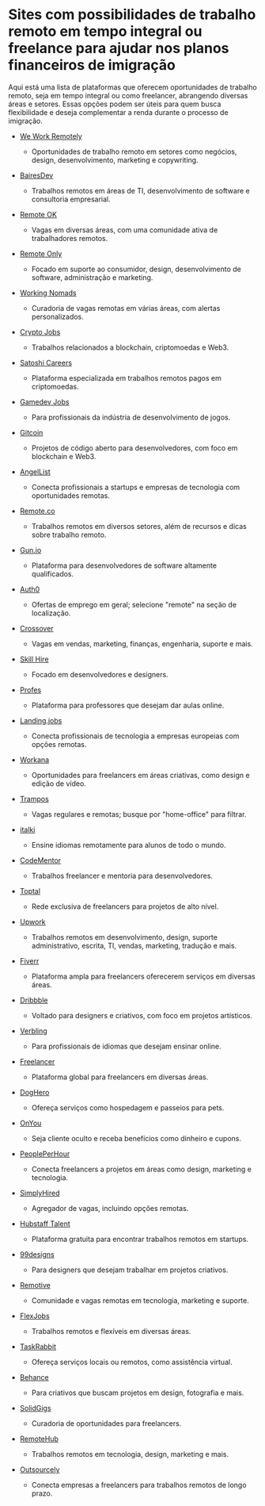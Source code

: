 # Sites com possibilidades de trabalho remoto em tempo integral ou freelance para ajudar nos planos financeiros de imigração

Aqui está uma lista de plataformas que oferecem oportunidades de trabalho remoto, seja em tempo integral ou como freelancer, abrangendo diversas áreas e setores. Essas opções podem ser úteis para quem busca flexibilidade e deseja complementar a renda durante o processo de imigração.

- [We Work Remotely](https://weworkremotely.com)  
  - Oportunidades de trabalho remoto em setores como negócios, design, desenvolvimento, marketing e copywriting.

- [BairesDev](https://www.bairesdev.com/)  
  - Trabalhos remotos em áreas de TI, desenvolvimento de software e consultoria empresarial.

- [Remote OK](https://remoteok.io/)  
  - Vagas em diversas áreas, com uma comunidade ativa de trabalhadores remotos.

- [Remote Only](https://www.remoteonly.org/)  
  - Focado em suporte ao consumidor, design, desenvolvimento de software, administração e marketing.

- [Working Nomads](https://www.workingnomads.co/jobs)  
  - Curadoria de vagas remotas em várias áreas, com alertas personalizados.

- [Crypto Jobs](https://crypto.jobs/)  
  - Trabalhos relacionados a blockchain, criptomoedas e Web3.

- [Satoshi Careers](https://satoshicareers.com/)  
  - Plataforma especializada em trabalhos remotos pagos em criptomoedas.

- [Gamedev Jobs](https://gamedev.jobs/)  
  - Para profissionais da indústria de desenvolvimento de jogos.

- [Gitcoin](https://gitcoin.co/)  
  - Projetos de código aberto para desenvolvedores, com foco em blockchain e Web3.

- [AngelList](https://angel.co/)  
  - Conecta profissionais a startups e empresas de tecnologia com oportunidades remotas.

- [Remote.co](https://remote.co/)  
  - Trabalhos remotos em diversos setores, além de recursos e dicas sobre trabalho remoto.

- [Gun.io](https://www.gun.io/)  
  - Plataforma para desenvolvedores de software altamente qualificados.

- [Auth0](https://auth0.com/)  
  - Ofertas de emprego em geral; selecione "remote" na seção de localização.

- [Crossover](https://www.crossover.com/#index)  
  - Vagas em vendas, marketing, finanças, engenharia, suporte e mais.

- [Skill Hire](https://www.skillhire.com/)  
  - Focado em desenvolvedores e designers.

- [Profes](https://profes.com.br/)  
  - Plataforma para professores que desejam dar aulas online.

- [Landing.jobs](https://landing.jobs/)  
  - Conecta profissionais de tecnologia a empresas europeias com opções remotas.

- [Workana](https://www.workana.com/)  
  - Oportunidades para freelancers em áreas criativas, como design e edição de vídeo.

- [Trampos](https://trampos.co/)  
  - Vagas regulares e remotas; busque por "home-office" para filtrar.

- [italki](https://www.italki.com/)  
  - Ensine idiomas remotamente para alunos de todo o mundo.

- [CodeMentor](https://www.codementor.io/)  
  - Trabalhos freelancer e mentoria para desenvolvedores.

- [Toptal](https://www.toptal.com/)  
  - Rede exclusiva de freelancers para projetos de alto nível.

- [Upwork](https://www.upwork.com/)  
  - Trabalhos remotos em desenvolvimento, design, suporte administrativo, escrita, TI, vendas, marketing, tradução e mais.

- [Fiverr](https://www.fiverr.com/)  
  - Plataforma ampla para freelancers oferecerem serviços em diversas áreas.

- [Dribbble](https://dribbble.com/)  
  - Voltado para designers e criativos, com foco em projetos artísticos.

- [Verbling](https://www.verbling.com/)  
  - Para profissionais de idiomas que desejam ensinar online.

- [Freelancer](https://www.freelancer.com/)  
  - Plataforma global para freelancers em diversas áreas.

- [DogHero](https://www.doghero.com.br/)  
  - Ofereça serviços como hospedagem e passeios para pets.

- [OnYou](https://www.onyou.com.br)  
  - Seja cliente oculto e receba benefícios como dinheiro e cupons.

- [PeoplePerHour](https://www.peopleperhour.com/)  
  - Conecta freelancers a projetos em áreas como design, marketing e tecnologia.

- [SimplyHired](https://www.simplyhired.com/)  
  - Agregador de vagas, incluindo opções remotas.

- [Hubstaff Talent](https://talent.hubstaff.com/)  
  - Plataforma gratuita para encontrar trabalhos remotos em startups.

- [99designs](https://99designs.com/)  
  - Para designers que desejam trabalhar em projetos criativos.

- [Remotive](https://remotive.io/)  
  - Comunidade e vagas remotas em tecnologia, marketing e suporte.

- [FlexJobs](https://www.flexjobs.com/)  
  - Trabalhos remotos e flexíveis em diversas áreas.

- [TaskRabbit](https://www.taskrabbit.com/)  
  - Ofereça serviços locais ou remotos, como assistência virtual.

- [Behance](https://www.behance.net/)  
  - Para criativos que buscam projetos em design, fotografia e mais.

- [SolidGigs](https://solidgigs.com/)  
  - Curadoria de oportunidades para freelancers.

- [RemoteHub](https://remotehub.com/)  
  - Trabalhos remotos em tecnologia, design, marketing e mais.

- [Outsourcely](https://www.outsourcely.com/)  
  - Conecta empresas a freelancers para trabalhos remotos de longo prazo.


